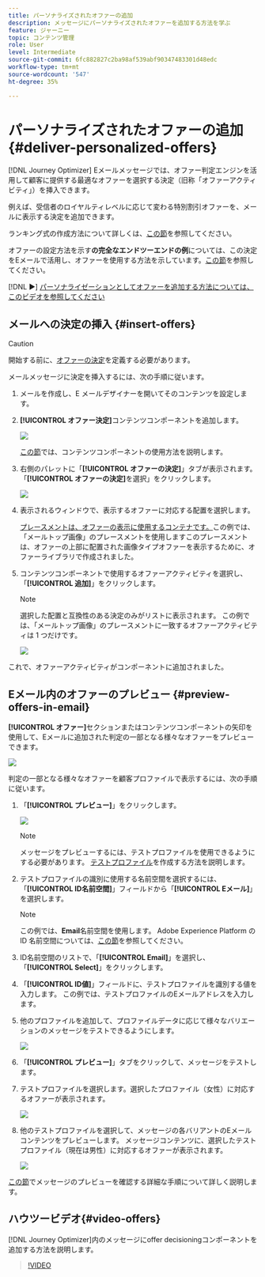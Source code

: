 ```yaml
---
title: パーソナライズされたオファーの追加
description: メッセージにパーソナライズされたオファーを追加する方法を学ぶ
feature: ジャーニー
topic: コンテンツ管理
role: User
level: Intermediate
source-git-commit: 6fc882827c2ba98af539abf90347483301d48edc
workflow-type: tm+mt
source-wordcount: '547'
ht-degree: 35%

---
```


# パーソナライズされたオファーの追加 {#deliver-personalized-offers}

[!DNL Journey Optimizer] Eメールメッセージでは、オファー判定エンジンを活用して顧客に提供する最適なオファーを選択する決定（旧称「オファーアクティビティ」）を挿入できます。

例えば、受信者のロイヤルティレベルに応じて変わる特別割引オファーを、メールに表示する決定を追加できます。

ランキング式の作成方法について詳しくは、[この節](offers/get-started/starting-offer-decisioning.md)を参照してください。

オファーの設定方法を示す&#x200B;**の完全なエンドツーエンドの例**&#x200B;については、この決定をEメールで活用し、オファーを使用する方法を示しています。[この節](offers/offers-e2e.md#insert-decision-in-email)を参照してください。

[!DNL :arrow_forward:] [パーソナライゼーションとしてオファーを追加する方法については、このビデオを参照してください](#video-offers)


## メールへの決定の挿入 {#insert-offers}

>[!CAUTION]
>
>開始する前に、[オファーの決定](offers/offer-activities/create-offer-activities.md)を定義する必要があります。

メールメッセージに決定を挿入するには、次の手順に従います。

1. メールを作成し、E メールデザイナーを開いてそのコンテンツを設定します。

1. **[!UICONTROL オファー決定]**&#x200B;コンテンツコンポーネントを追加します。

   ![](assets/deliver-offer-component.png)

   [この節](content-components.md)では、コンテンツコンポーネントの使用方法を説明します。

1. 右側のパレットに「**[!UICONTROL オファーの決定]**」タブが表示されます。 「**[!UICONTROL オファーの決定]**&#x200B;を選択」をクリックします。

   ![](assets/deliver-offer-tab.png)

1. 表示されるウィンドウで、表示するオファーに対応する配置を選択します。

   [プレースメントは、オファーの表示に使用するコンテナです。](offers/offer-library/creating-placements.md)この例では、「メールトップ画像」のプレースメントを使用しますこのプレースメントは、オファーの上部に配置された画像タイプオファーを表示するために、オファーライブラリで作成されました。

1. コンテンツコンポーネントで使用するオファーアクティビティを選択し、「**[!UICONTROL 追加]**」をクリックします。

   >[!NOTE]
   >
   >選択した配置と互換性のある決定のみがリストに表示されます。 この例では、「メールトップ画像」のプレースメントに一致するオファーアクティビティは 1 つだけです。

   ![](assets/deliver-offer-placement.png)

これで、オファーアクティビティがコンポーネントに追加されました。


## Eメール内のオファーのプレビュー {#preview-offers-in-email}

**[!UICONTROL オファー]**&#x200B;セクションまたはコンテンツコンポーネントの矢印を使用して、Eメールに追加された判定の一部となる様々なオファーをプレビューできます。

![](assets/deliver-offer-preview.png)

判定の一部となる様々なオファーを顧客プロファイルで表示するには、次の手順に従います。

1. 「**[!UICONTROL プレビュー]**」をクリックします。

   ![](assets/deliver-offer-preview-button.png)

   >[!NOTE]
   >
   >メッセージをプレビューするには、テストプロファイルを使用できるようにする必要があります。 [テストプロファイル](building-journeys/creating-test-profiles.md)を作成する方法を説明します。

1. テストプロファイルの識別に使用する名前空間を選択するには、「**[!UICONTROL ID名前空間]**」フィールドから「**[!UICONTROL Eメール]**」を選択します。

   >[!NOTE]
   >
   >この例では、**Email**&#x200B;名前空間を使用します。 Adobe Experience Platform の ID 名前空間については、[この節](https://experienceleague.adobe.com/docs/experience-platform/identity/namespaces.html?lang=ja#getting-started)を参照してください。

1. ID名前空間のリストで、「**[!UICONTROL Email]**」を選択し、「**[!UICONTROL Select]**」をクリックします。

1. 「**[!UICONTROL ID値]**」フィールドに、テストプロファイルを識別する値を入力します。 この例では、テストプロファイルのEメールアドレスを入力します。

   <!--For example enter smith@adobe.com and click the **[!UICONTROL Add profile]** button.-->

1. 他のプロファイルを追加して、プロファイルデータに応じて様々なバリエーションのメッセージをテストできるようにします。

   ![](assets/deliver-offer-test-profiles.png)

1. 「**[!UICONTROL プレビュー]**」タブをクリックして、メッセージをテストします。

1. テストプロファイルを選択します。選択したプロファイル（女性）に対応するオファーが表示されます。

   ![](assets/deliver-offer-test-profile-female-preview.png)

1. 他のテストプロファイルを選択して、メッセージの各バリアントのEメールコンテンツをプレビューします。 メッセージコンテンツに、選択したテストプロファイル（現在は男性）に対応するオファーが表示されます。

   ![](assets/deliver-offer-test-profile-male-preview.png)

[この節](#preview-your-messages)でメッセージのプレビューを確認する詳細な手順について詳しく説明します。

## ハウツービデオ{#video-offers}

[!DNL Journey Optimizer]内のメッセージにoffer decisioningコンポーネントを追加する方法を説明します。

>[!VIDEO](https://video.tv.adobe.com/v/334088?quality=12)
